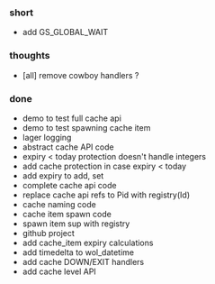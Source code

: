 ### short

- add GS_GLOBAL_WAIT

### thoughts

- [all] remove cowboy handlers ?

### done

- demo to test full cache api
- demo to test spawning cache item
- lager logging
- abstract cache API code
- expiry < today protection doesn't handle integers
- add cache protection in case expiry < today
- add expiry to add, set
- complete cache api code
- replace cache api refs to Pid with registry(Id)
- cache naming code
- cache item spawn code
- spawn item sup with registry
- github project
- add cache_item expiry calculations
- add timedelta to wol_datetime
- add cache DOWN/EXIT handlers
- add cache level API